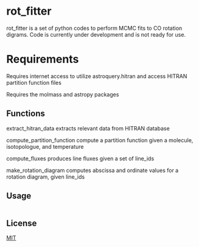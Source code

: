 # rot_fitter
rot_fitter is a set of python codes to perform MCMC fits to CO rotation digrams.  Code is currently
under development and is not ready for use.

# Requirements
Requires internet access to utilize astroquery.hitran and access HITRAN partition function files

Requires the molmass and astropy packages

## Functions
extract_hitran_data extracts relevant data from HITRAN database

compute_partition_function compute a partition function given a molecule, isotopologue, and temperature

compute_fluxes produces line fluxes given a set of line_ids

make_rotation_diagram computes abscissa and ordinate values for a rotation diagram, given line_ids

## Usage

```python

```

## License
[MIT](https://choosealicense.com/licenses/mit/)


